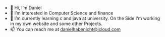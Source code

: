 - 👋 Hi, I’m Daniel
- 👀 I’m interested in Computer Science and finance
- 🌱 I’m currently learning c and java at university. On the Side I'm working in my own website and some other Projects.
- 📫 You can reach me at danielhabenicht@icloud.com

<!---
DanielelDrake/DanielelDrake is a ✨ special ✨ repository because its `README.md` (this file) appears on your GitHub profile.
You can click the Preview link to take a look at your changes.
--->
